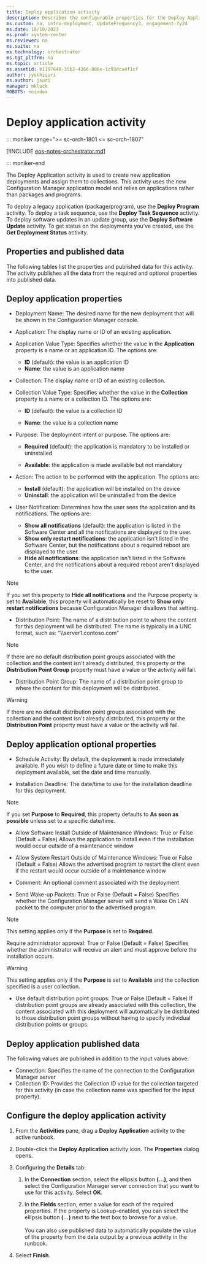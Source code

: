 ```yaml
---
title: Deploy application activity
description: Describes the configurable properties for the Deploy Application activity for Configuration Manager Integration Pack.
ms.custom: na, intro-deployment, UpdateFrequency3, engagement-fy24
ms.date: 10/10/2023
ms.prod: system-center
ms.reviewer: na
ms.suite: na
ms.technology: orchestrator
ms.tgt_pltfrm: na
ms.topic: article
ms.assetid: b1197648-35b2-4366-886e-1c93dca4f1cf
author: jyothisuri
ms.author: jsuri
manager: mkluck
ROBOTS: noindex
---
```


# Deploy application activity

::: moniker range=">= sc-orch-1801 <= sc-orch-1807"

[!INCLUDE [eos-notes-orchestrator.md](../includes/eos-notes-orchestrator.md)]

::: moniker-end

The Deploy Application activity is used to create new application
deployments and assign them to collections. This activity uses the new
Configuration Manager application model and relies on applications
rather than packages and programs.

To deploy a legacy application (package/program), use the **Deploy Program** activity. To deploy a task sequence, use the **Deploy Task Sequence** activity. To deploy software updates in an update group, use
the **Deploy Software Update** activity. To get status on the deployments
you’ve created, use the **Get Deployment Status** activity.

## Properties and published data

The following tables list the properties and published data for this
activity. The activity publishes all the data from the required and
optional properties into published data.

## Deploy application properties

- Deployment Name: The desired name for the new deployment that will be shown in the Configuration Manager console.

- Application: The display name or ID of an existing application.

- Application Value Type: Specifies whether the value in the **Application** property is a name or an application ID. The options are:

  - **ID** (default): the value is an application ID
  - **Name**: the value is an application name

- Collection: The display name or ID of an existing collection.

- Collection Value Type: Specifies whether the value in the **Collection** property is a name or a collection ID. The options are:

  - **ID** (default): the value is a collection ID

  -   **Name**: the value is a collection name

- Purpose: The deployment intent or purpose. The options are:
  - **Required** (default): the application is mandatory to be installed or uninstalled

  - **Available**: the application is made available but not mandatory


- Action: The action to be performed with the application. The options are:

  - **Install** (default): the application will be installed on the device
  -   **Uninstall**: the application will be uninstalled from the device

- User Notification: Determines how the user sees the application and its notifications. The options are:
  - **Show all notifications** (default): the application is listed in the Software Center and all the notifications are displayed to the user.
  - **Show only restart notifications**: the application isn't listed in the Software Center, but the notifications about a required reboot are displayed to the user.
  - **Hide all notifications**: the application isn't listed in the Software Center, and the notifications about a required reboot aren't displayed to the user.

>[!Note]
> If you set this property to **Hide all notifications** and the Purpose property is set to **Available**, this property will automatically be reset to **Show only restart notifications** because Configuration Manager disallows that setting.

- Distribution Point: The name of a distribution point to where the content for this deployment will be distributed. The name is typically in a UNC format, such as: “\\\\server1.contoso.com”

> [!Note]
> If there are no default distribution point groups associated with the collection and the content isn't already distributed, this property or the **Distribution Point Group** property must have a value or the activity will fail.

- Distribution Point Group: The name of a distribution point group to where the content for this deployment will be distributed.

> [!Warning]
> If there are no default distribution point groups associated with the collection and the content isn't already distributed, this property or the **Distribution Point** property must have a value or the activity will fail.

## Deploy application optional properties

- Schedule Activity: By default, the deployment is made immediately available. If you wish to define a future date or time to make this deployment available, set the date and time manually.

- Installation Deadline: The date/time to use for the installation deadline for this deployment.

> [!Note]
> If you set **Purpose** to **Required**, this property defaults to **As soon as possible** unless set to a specific date/time.


- Allow Software Install Outside of Maintenance Windows:  True or False (Default = False) Allows the application to install even if the installation would occur outside of a maintenance window

- Allow System Restart Outside of Maintenance Windows:  True or False (Default = False) Allows the advertised program to restart the client even if the restart would occur outside of a maintenance window

- Comment: An optional comment associated with the deployment

- Send Wake-up Packets: True or False (Default = False) Specifies whether the Configuration Manager server will send a Wake On LAN packet to the computer prior to the advertised program.

> [!Note]
> This setting applies only if the **Purpose** is set to **Required**.


Require administrator approval: True or False (Default = False) Specifies whether the administrator will receive an alert and must approve before the installation occurs.

> [!Warning]
> This setting applies only if the **Purpose** is set to **Available** and the collection specified is a user collection.


- Use default distribution point groups: True or False (Default = False) If distribution point groups are already associated with this collection, the content associated with this deployment will automatically be distributed to those distribution point groups without having to specify individual distribution points or groups.

## Deploy application published data

The following values are published in addition to the input values above:

- Connection:  Specifies the name of the connection to the Configuration Manager server
- Collection ID: Provides the Collection ID value for the collection targeted for this activity (in case the collection name was specified for the input property).

## Configure the deploy application activity

1. From the **Activities** pane, drag a **Deploy Application** activity
   to the active runbook.

2. Double-click the **Deploy Application** activity icon. The
   **Properties** dialog opens.

3. Configuring the **Details** tab:

   1. In the **Connection** section, select the ellipsis button
      **(...)**, and then select the Configuration Manager server
      connection that you want to use for this activity. Select **OK**.

   2. In the **Fields** section, enter a value for each of the
      required properties. If the property is Lookup-enabled, you can
      select the ellipsis button **(…)** next to the text box to browse
      for a value.\
      \
      You can also use published data to automatically populate the
      value of the property from the data output by a previous
      activity in the runbook.

4. Select **Finish**.
